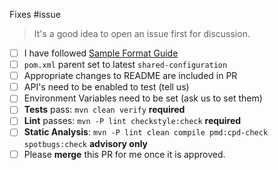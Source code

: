 Fixes #issue

> It's a good idea to open an issue first for discussion.

- [ ] I have followed [Sample Format Guide](https://github.com/GoogleCloudPlatform/java-docs-samples/blob/main/SAMPLE_FORMAT.md)
- [ ] `pom.xml` parent set to latest `shared-configuration`
- [ ] Appropriate changes to README are included in PR
- [ ] API's need to be enabled to test (tell us)
- [ ] Environment Variables need to be set (ask us to set them)
- [ ] **Tests** pass:   `mvn clean verify` **required**
- [ ] **Lint**  passes: `mvn -P lint checkstyle:check` **required**
- [ ] **Static Analysis**:  `mvn -P lint clean compile pmd:cpd-check spotbugs:check` **advisory only**
- [ ] Please **merge** this PR for me once it is approved.
